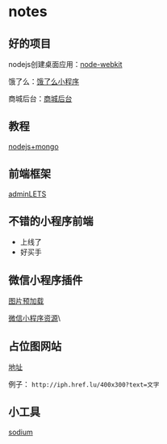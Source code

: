 # notes

## 好的项目
nodejs创建桌面应用：[node-webkit](https://nwjs.io/)

饿了么：[饿了么小程序](https://github.com/bailicangdu/node-elm)

商城后台：[商城后台](https://github.com/bailicangdu/node-elm)

## 教程
[nodejs+mongo](https://github.com/nswbmw/N-blog)

## 前端框架
[adminLETS](https://adminlte.io/themes/AdminLTE/documentation/)

## 不错的小程序前端
- 上线了
- 好买手

## 微信小程序插件
[图片预加载](https://github.com/o2team/wxapp-img-loader)

[微信小程序资源](https://www.zhihu.com/question/50907897)\

## 占位图网站
[地址](http://tool.lu/imageholder/)

例子： `http://iph.href.lu/400x300?text=文字`

## 小工具
[sodium](https://download.libsodium.org/doc/generating_random_data/)